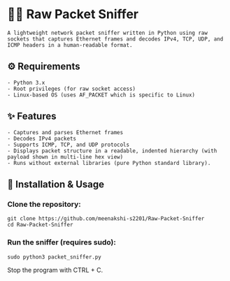 # 🕵️‍♂️ Raw Packet Sniffer
    A lightweight network packet sniffer written in Python using raw sockets that captures Ethernet frames and decodes IPv4, TCP, UDP, and ICMP headers in a human-readable format.

## ⚙️ Requirements
    - Python 3.x
    - Root privileges (for raw socket access)
    - Linux-based OS (uses AF_PACKET which is specific to Linux)

## ✨ Features
    - Captures and parses Ethernet frames
    - Decodes IPv4 packets
    - Supports ICMP, TCP, and UDP protocols
    - Displays packet structure in a readable, indented hierarchy (with payload shown in multi-line hex view)
    - Runs without external libraries (pure Python standard library).

## 🚀 Installation & Usage

### Clone the repository:
    git clone https://github.com/meenakshi-s2201/Raw-Packet-Sniffer
    cd Raw-Packet-Sniffer

### Run the sniffer (requires sudo):
    sudo python3 packet_sniffer.py

Stop the program with CTRL + C.


